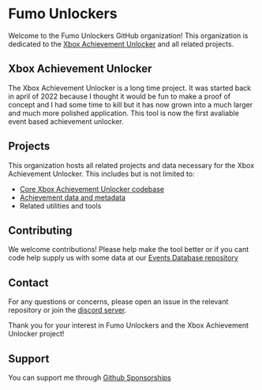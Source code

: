 # Fumo Unlockers

Welcome to the Fumo Unlockers GitHub organization! This organization is dedicated to the [Xbox Achievement Unlocker](https://github.com/Fumo-Unlockers/Xbox-Achievement-Unlocker) and all related projects.

## Xbox Achievement Unlocker

The Xbox Achievement Unlocker is a long time project. It was started back in april of 2022 because I thought it would be fun to make a proof of concept and I had some time to kill but it has now grown into a much larger and much more polished application. This tool is now the first avaliable event based achievement unlocker.

## Projects

This organization hosts all related projects and data necessary for the Xbox Achievement Unlocker. This includes but is not limited to:

- [Core Xbox Achievement Unlocker codebase](https://github.com/Fumo-Unlockers/Xbox-Achievement-Unlocker)
- [Achievement data and metadata](https://github.com/Fumo-Unlockers/Events-Database)
- Related utilities and tools

## Contributing

We welcome contributions! Please help make the tool better or if you cant code help supply us with some data at our [Events Database repository](https://github.com/Fumo-Unlockers/Events-Database)

## Contact

For any questions or concerns, please open an issue in the relevant repository or join the [discord server](https://discord.gg/jZJp3aDkb5).

Thank you for your interest in Fumo Unlockers and the Xbox Achievement Unlocker project!

## Support
You can support me through [Github Sponsorships](https://github.com/sponsors/ItsLogic)
